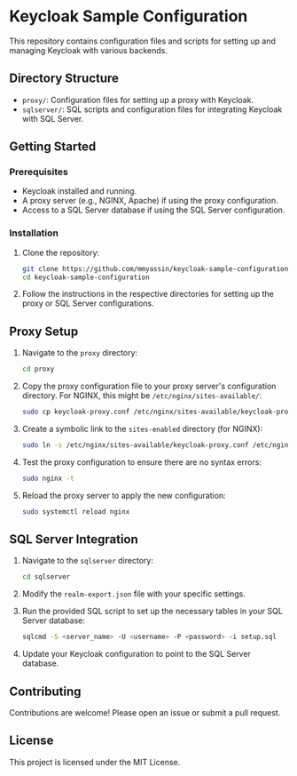 # Keycloak Sample Configuration

This repository contains configuration files and scripts for setting up and managing Keycloak with various backends.

## Directory Structure

- `proxy/`: Configuration files for setting up a proxy with Keycloak.
- `sqlserver/`: SQL scripts and configuration files for integrating Keycloak with SQL Server.

## Getting Started

### Prerequisites

- Keycloak installed and running.
- A proxy server (e.g., NGINX, Apache) if using the proxy configuration.
- Access to a SQL Server database if using the SQL Server configuration.

### Installation

1. Clone the repository:
    ```sh
    git clone https://github.com/mmyassin/keycloak-sample-configuration.git
    cd keycloak-sample-configuration
    ```

2. Follow the instructions in the respective directories for setting up the proxy or SQL Server configurations.

## Proxy Setup

1. Navigate to the `proxy` directory:
    ```sh
    cd proxy
    ```

2. Copy the proxy configuration file to your proxy server's configuration directory. For NGINX, this might be `/etc/nginx/sites-available/`:
    ```sh
    sudo cp keycloak-proxy.conf /etc/nginx/sites-available/keycloak-proxy.conf
    ```

3. Create a symbolic link to the `sites-enabled` directory (for NGINX):
    ```sh
    sudo ln -s /etc/nginx/sites-available/keycloak-proxy.conf /etc/nginx/sites-enabled/
    ```

4. Test the proxy configuration to ensure there are no syntax errors:
    ```sh
    sudo nginx -t
    ```

5. Reload the proxy server to apply the new configuration:
    ```sh
    sudo systemctl reload nginx
    ```

## SQL Server Integration

1. Navigate to the `sqlserver` directory:
    ```sh
    cd sqlserver
    ```

2. Modify the `realm-export.json` file with your specific settings.

3. Run the provided SQL script to set up the necessary tables in your SQL Server database:
    ```sh
    sqlcmd -S <server_name> -U <username> -P <password> -i setup.sql
    ```

4. Update your Keycloak configuration to point to the SQL Server database.

## Contributing

Contributions are welcome! Please open an issue or submit a pull request.

## License

This project is licensed under the MIT License.
